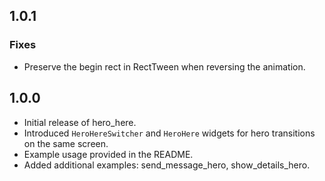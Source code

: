## 1.0.1

### Fixes

* Preserve the begin rect in RectTween when reversing the animation.

## 1.0.0

* Initial release of hero_here.
* Introduced `HeroHereSwitcher` and `HeroHere` widgets for hero transitions on the same screen.
* Example usage provided in the README.
* Added additional examples: send_message_hero, show_details_hero.


